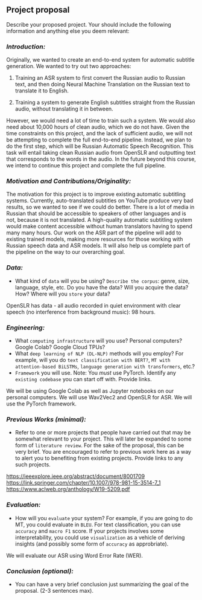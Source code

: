 ## Project proposal

Describe your proposed project. Your should include the following information and anything else you deem relevant:

### *Introduction:* 

Originally, we wanted to create an end-to-end system for automatic subtitle generation. We wanted to try out two approaches:  

1) Training an ASR system to first convert the Russian audio to Russian text, and then doing Neural Machine Translation on the Russian text to translate it to English.

2) Training a system to generate English subtitles straight from the Russian audio, without translating it in between.

However, we would need a lot of time to train such a system. We would also need about 10,000 hours of clean audio, which we do not have. Given the time constraints on this project, and the lack of sufficient audio, we will not be attempting to complete the full end-to-end pipeline. Instead, we plan to do the first step, which will be Russian Automatic Speech Recognition. This task will entail taking clean Russian audio from OpenSLR and outputting text that corresponds to the words in the audio. In the future beyond this course, we intend to continue this project and complete the full pipeline.

### *Motivation and Contributions/Originality:*

The motivation for this project is to improve existing automatic subtitling systems. Currently, auto-translated subtitles on YouTube produce very bad results, so we wanted to see if we could do better. There is a lot of media in Russian that should be accessible to speakers of other languages and is not, because it is not translated. A high-quality automatic subtitling system would make content accessible without human translators having to spend many many hours. Our work on the ASR part of the pipeline will add to existing trained models, making more resources for those working with Russian speech data and ASR models. It will also help us complete part of the pipeline on the way to our overarching goal. 

### *Data:*
- What kind of ``data`` will you be using? ``Describe the corpus``: genre, size, language, style, etc. Do you have the data? Will you acquire the data? How? Where will you ``store`` your data? 

OpenSLR has data - all audio recorded in quiet environment with clear speech (no interference from background music): 98 hours.


### *Engineering:*
- What ``computing infrastructure`` will you use? Personal computers? Google Colab? Google Cloud TPUs?
- What ``deep learning of NLP (DL-NLP)`` methods will you employ? For example, will you do ``text classification with BERT?``, ``MT with attention-based BiLSTMs``, ``language generation with transformers``, etc.? 
- ``Framework`` you will use. Note: You *must* use PyTorch. Identify any ``existing codebase`` you can start off with. Provide links.

We will be using Google Colab as well as Jupyter notebooks on our personal computers. We will use Wav2Vec2 and OpenSLR for ASR. We will use the PyTorch framework.

### *Previous Works (minimal):*
- Refer to one or more projects that people have carried out that may be somewhat relevant to your project. This will later be expanded to some form of ``literature review``. For the sake of the proposal, this can be very brief. You are encouraged to refer to previous work here as a way to alert you to benefiting from existing projects. Provide links to any such projects.

https://ieeexplore.ieee.org/abstract/document/8001709
https://link.springer.com/chapter/10.1007/978-981-15-3514-7_1
https://www.aclweb.org/anthology/W19-5209.pdf

### *Evaluation:*
- How will you ``evaluate`` your system? For example, if you are going to do MT, you could evaluate in ``BLEU``. For text classification, you can use ``accuracy`` and ``macro F1`` score. If your projects involves some interpretability, you could use ``visualization`` as a vehicle of deriving insights (and possibly some form of ``accuracy`` as approbriate).

We will evaluate our ASR using Word Error Rate (WER). 

### *Conclusion (optional):*
- You can have a very brief conclusion just summarizing the goal of the proposal. (2-3 sentences max).
